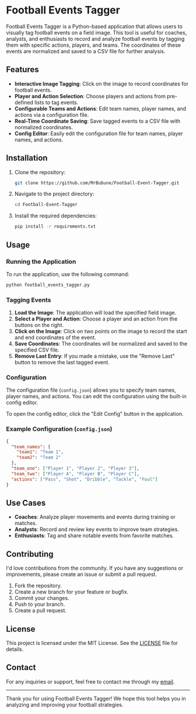 # Football Events Tagger

Football Events Tagger is a Python-based application that allows users to visually tag football events on a field image. This tool is useful for coaches, analysts, and enthusiasts to record and analyze football events by tagging them with specific actions, players, and teams. The coordinates of these events are normalized and saved to a CSV file for further analysis.

## Features

- **Interactive Image Tagging**: Click on the image to record coordinates for football events.
- **Player and Action Selection**: Choose players and actions from pre-defined lists to tag events.
- **Configurable Teams and Actions**: Edit team names, player names, and actions via a configuration file.
- **Real-Time Coordinate Saving**: Save tagged events to a CSV file with normalized coordinates.
- **Config Editor**: Easily edit the configuration file for team names, player names, and actions.

## Installation


1. Clone the repository:
   ```sh
   git clone https://github.com/MrBubune/Football-Event-Tagger.git
   ```
2. Navigate to the project directory:
   ```sh
   cd Football-Event-Tagger
   ```
3. Install the required dependencies:
   ```sh
   pip install -r requirements.txt
   ```

## Usage

### Running the Application

To run the application, use the following command:
```sh
python football_events_tagger.py
```

### Tagging Events

1. **Load the Image**: The application will load the specified field image.
2. **Select a Player and Action**: Choose a player and an action from the buttons on the right.
3. **Click on the Image**: Click on two points on the image to record the start and end coordinates of the event.
4. **Save Coordinates**: The coordinates will be normalized and saved to the specified CSV file.
5. **Remove Last Entry**: If you made a mistake, use the "Remove Last" button to remove the last tagged event.

### Configuration

The configuration file (`config.json`) allows you to specify team names, player names, and actions. You can edit the configuration using the built-in config editor.

To open the config editor, click the "Edit Config" button in the application.

### Example Configuration (`config.json`)

```json
{
  "team_names": {
    "team1": "Team 1",
    "team2": "Team 2"
  },
  "team_one": ["Player 1", "Player 2", "Player 3"],
  "team_two": ["Player A", "Player B", "Player C"],
  "actions": ["Pass", "Shot", "Dribble", "Tackle", "Foul"]
}
```

## Use Cases

- **Coaches**: Analyze player movements and events during training or matches.
- **Analysts**: Record and review key events to improve team strategies.
- **Enthusiasts**: Tag and share notable events from favorite matches.


## Contributing

I'd love contributions from the community. If you have any suggestions or improvements, please create an issue or submit a pull request.

1. Fork the repository.
2. Create a new branch for your feature or bugfix.
3. Commit your changes.
4. Push to your branch.
5. Create a pull request.

## License

This project is licensed under the MIT License. See the [LICENSE](LICENSE) file for details.

## Contact

For any inquiries or support, feel free to contact me through my [email](mailto:daryl.narh@gmail.com).

---

Thank you for using Football Events Tagger! We hope this tool helps you in analyzing and improving your football strategies.
